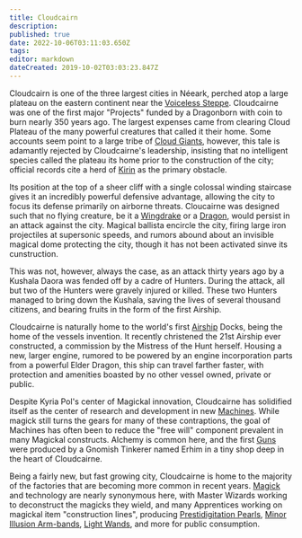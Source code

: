 ```yaml
---
title: Cloudcairn
description: 
published: true
date: 2022-10-06T03:11:03.650Z
tags: 
editor: markdown
dateCreated: 2019-10-02T03:03:23.847Z
---
```


Cloudcairn is one of the three largest cities in Néeark, perched atop a large plateau on the eastern continent near the [Voiceless Steppe](/locations/voiceless-steppe). Cloudcairne was one of the first major "Projects" funded by a Dragonborn with coin to burn nearly 350 years ago. The largest expenses came from clearing Cloud Plateau of the many powerful creatures that called it their home. Some accounts seem point to a large tribe of [Cloud Giants](/creatures/cloud-giant), however, this tale is adamantly rejected by Cloudcairne's leadership, insisting that no intelligent species called the plateau its home prior to the construction of the city; official records cite a herd of [Kirin](/creatures/kirin) as the primary obstacle.

Its position at the top of a sheer cliff with a single colossal winding staircase gives it an incredibly powerful defensive advantage, allowing the city to focus its defense primarily on airborne threats. Cloucairne was designed such that no flying creature, be it a [Wingdrake](/creatures/wingdrake) or a [Dragon](/creatures/dragon), would persist in an attack against the city. Magical ballista encircle the city, firing large iron projectiles at supersonic speeds, and rumors abound about an invisible magical dome protecting the city, though it has not been activated sinve its cunstruction.

This was not, however, always the case, as an attack thirty years ago by a Kushala Daora was fended off by a cadre of Hunters. During the attack, all but two of the Hunters were gravely injured or killed. These two Hunters managed to bring down the Kushala, saving the lives of several thousand citizens, and bearing fruits in the form of the first Airship.

Cloudcairne is naturally home to the world's first [Airship](/artifacts/airship) Docks, being the home of the vessels invention. It recently christened the 21st Airship ever constructed, a commission by the Mistress of the Hunt herself. Housing a new, larger engine, rumored to be powered by an engine incorporation parts from a powerful Elder Dragon, this ship can travel farther faster, with protection and amenities boasted by no other vessel owned, private or public.

Despite Kyria Pol's center of Magickal innovation, Cloudcairne has solidified itself as the center of research and development in new [Machines](/artifacts/machines). While magick still turns the gears for many of these contraptions, the goal of Machines has often been to reduce the "free will" component prevalent in many Magickal constructs. Alchemy is common here, and the first [Guns](/artifacts/weapons/firearm) were produced by a Gnomish Tinkerer named Erhim in a tiny shop deep in the heart of Cloudcairne.

Being a fairly new, but fast growing city, Cloudcairne is home to the majority of the factories that are becoming more common in recent years. [Magick](/abilities/magick) and technology are nearly synonymous here, with Master Wizards working to deconstruct the magicks they wield, and many Apprentices working on magickal item "construction lines", producing [Prestidigitation Pearls](/artifacts/prestidigitation-pearl), [Minor Illusion Arm-bands](/artifacts/illusion-arm-band), [Light Wands](/artifacts/light-wand), and more for public consumption.